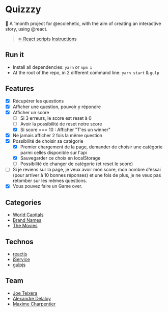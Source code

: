 # Quizzzy

🧭 A 1month project for @ecolehetic, with the aim of creating an interactive story, using @react.
> [⚛️ React scripts](https://github.com/Quizzzy/scripts.md)
> [Instructions](https://hackmd.io/e5ffbuJyS2S2Ql19pt5XAA?fbclid=IwAR3Z43FRkVwntKyLwxWLYfjqU7r1pBndl-_el3l4ltn4yzaO3F6Kqqqd-3k)

## Run it

- Install all dependencies: `yarn` or `npm i`
- At the root of the repo, in 2 different command line: `yarn start` & `gulp`

## Features

- [x] Récupérer les questions
- [x] Afficher une question, pouvoir y répondre
- [x] Afficher un score
  - [ ] Si 3 erreurs, le score est reset à 0
  - [ ] Avoir la possibilité de reset notre score
  - [x] Si score === 10 : Afficher "T'es un winner"
- [x] Ne jamais afficher 2 fois la même question
- [x] Possibilité de choisir sa catégorie
  - [x] Premier chargement de la page, demander de choisir une catégorie parmi celles disponible sur l'api
  - [x] Sauvegarder ce choix en localStorage
  - [ ] Possibilité de changer de catégorie (et reset le score)
- [ ] Si je reviens sur la page, je veux avoir mon score, mon nombre d'essai (pour arriver à 10 bonnes réponses) et une fois de plus, je ne veux pas retomber sur les mêmes questions.
- [x] Vous pouvez faire un Game over.

## Categories

- [World Capitals](http://jservice.io/popular/78?fbclid=IwAR1cZbZ8SxSioH7mb77pL5NTMMgQfrTckuq_bIHJGyjcd2pwb2T5ooXMsek)
- [Brand Names](http://jservice.io/popular/2537?fbclid=IwAR3ueaQeuPYUVx_F9OwJZfqoVlugb-NL2MXWfF4zQTBJh2G5_rg1mr8ffJI)
- [The Movies](http://jservice.io/popular/309?fbclid=IwAR3ueaQeuPYUVx_F9OwJZfqoVlugb-NL2MXWfF4zQTBJh2G5_rg1mr8ffJI)

## Technos

- [reactjs](https://reactjs.org/)
- [jService](http://jservice.io/)
- [gulpjs](https://gulpjs.com/)

## Team

- [Joe Teixera](http://joetxa.co/)
- [Alexandre Delaloy](https://github.com/blyndusk)
- [Maxime Charpentier](https://maximecharpentier.fr/)
